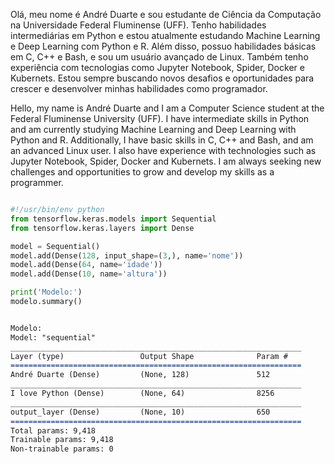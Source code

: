 Olá, meu nome é André Duarte e sou estudante de Ciência da Computação na Universidade Federal Fluminense (UFF). Tenho habilidades intermediárias em Python e estou atualmente estudando Machine Learning e Deep Learning com Python e R. Além disso, possuo habilidades básicas em C, C++ e Bash, e sou um usuário avançado de Linux. Também tenho experiência com tecnologias como Jupyter Notebook, Spider, Docker e Kubernets. Estou sempre buscando novos desafios e oportunidades para crescer e desenvolver minhas habilidades como programador.

Hello, my name is André Duarte and I am a Computer Science student at the Federal Fluminense University (UFF). I have intermediate skills in Python and am currently studying Machine Learning and Deep Learning with Python and R. Additionally, I have basic skills in C, C++ and Bash, and am an advanced Linux user. I also have experience with technologies such as Jupyter Notebook, Spider, Docker and Kubernets. I am always seeking new challenges and opportunities to grow and develop my skills as a programmer.

```python

#!/usr/bin/env python
from tensorflow.keras.models import Sequential
from tensorflow.keras.layers import Dense

model = Sequential()
model.add(Dense(128, input_shape=(3,), name='nome'))
model.add(Dense(64, name='idade'))
model.add(Dense(10, name='altura'))

print('Modelo:')
modelo.summary()
```

```markdown

Modelo:
Model: "sequential"
_________________________________________________________________
Layer (type)                 Output Shape              Param #   
=================================================================
André Duarte (Dense)         (None, 128)               512       
_________________________________________________________________
I love Python (Dense)        (None, 64)                8256      
_________________________________________________________________
output_layer (Dense)         (None, 10)                650       
=================================================================
Total params: 9,418
Trainable params: 9,418
Non-trainable params: 0
